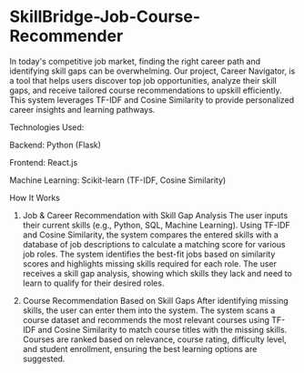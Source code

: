 # SkillBridge-Job-Course-Recommender
In today's competitive job market, finding the right career path and identifying skill gaps can be overwhelming. Our project, Career Navigator, is a tool that helps users discover top job opportunities, analyze their skill gaps, and receive tailored course recommendations to upskill efficiently. This system leverages TF-IDF and Cosine Similarity to provide personalized career insights and learning pathways.

Technologies Used:

Backend: Python (Flask)

Frontend: React.js

Machine Learning: Scikit-learn (TF-IDF, Cosine Similarity)

How It Works
1. Job & Career Recommendation with Skill Gap Analysis
The user inputs their current skills (e.g., Python, SQL, Machine Learning). Using TF-IDF and Cosine Similarity, the system compares the entered skills with a database of job descriptions to calculate a matching score for various job roles. The system identifies the best-fit jobs based on similarity scores and highlights missing skills required for each role. The user receives a skill gap analysis, showing which skills they lack and need to learn to qualify for their desired roles.

2. Course Recommendation Based on Skill Gaps
After identifying missing skills, the user can enter them into the system. The system scans a course dataset and recommends the most relevant courses using TF-IDF and Cosine Similarity to match course titles with the missing skills. Courses are ranked based on relevance, course rating, difficulty level, and student enrollment, ensuring the best learning options are suggested.
